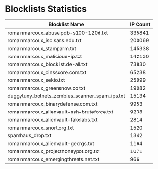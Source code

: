 # Blocklists Statistics
| Blocklist Name | IP Count |
|----|----|
| romainmarcoux_abuseipdb-s100-120d.txt | 335841 |
| romainmarcoux_isc.sans.edu.txt | 200069 |
| romainmarcoux_stamparm.txt | 145338 |
| romainmarcoux_malicious-ip.txt | 142130 |
| romainmarcoux_blocklist.de-all.txt | 73830 |
| romainmarcoux_cinsscore.com.txt | 65238 |
| romainmarcoux_sekio.txt | 25999 |
| romainmarcoux_greensnow.co.txt | 19082 |
| duggytuxy_botnets_zombies_scanner_spam_ips.txt | 15134 |
| romainmarcoux_binarydefense.com.txt | 9953 |
| romainmarcoux_alienvault-ssh-bruteforce.txt | 9238 |
| romainmarcoux_alienvault-fakelabs.txt | 2814 |
| romainmarcoux_snort.org.txt | 1520 |
| spamhaus_drop.txt | 1342 |
| romainmarcoux_alienvault-georgs.txt | 1164 |
| romainmarcoux_projecthoneypot.org.txt | 1071 |
| romainmarcoux_emergingthreats.net.txt | 966 |
